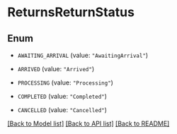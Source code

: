 # ReturnsReturnStatus

## Enum


* `AWAITING_ARRIVAL` (value: `"AwaitingArrival"`)

* `ARRIVED` (value: `"Arrived"`)

* `PROCESSING` (value: `"Processing"`)

* `COMPLETED` (value: `"Completed"`)

* `CANCELLED` (value: `"Cancelled"`)


[[Back to Model list]](../README.md#documentation-for-models) [[Back to API list]](../README.md#documentation-for-api-endpoints) [[Back to README]](../README.md)


